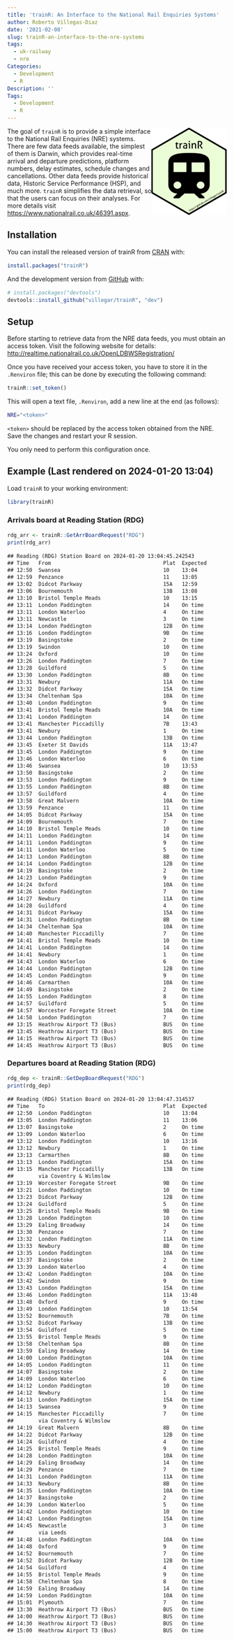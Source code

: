```yaml
---
title: 'trainR: An Interface to the National Rail Enquiries Systems'
author: Roberto Villegas-Diaz
date: '2021-02-08'
slug: trainR-an-interface-to-the-nre-systems
tags:
  - uk-railway
  - nre
Categories:
  - Development
  - R
Description: ''
Tags:
  - Development
  - R
---
```


<img src="https://raw.githubusercontent.com/villegar/trainR/main/inst/images/logo.png" alt="logo" align="right" height=200px/>

The goal of `trainR` is to provide a simple interface to the 
National Rail Enquiries (NRE) systems. There are few data feeds 
available, the simplest of them is Darwin, which provides real-time 
arrival and departure predictions, platform numbers, delay estimates, 
schedule changes and cancellations. Other data feeds provide historical 
data, Historic Service Performance (HSP), and much more. `trainR` 
simplifies the data retrieval, so that the users can focus on their 
analyses. For more details visit 
https://www.nationalrail.co.uk/46391.aspx.

## Installation

You can install the released version of trainR from [CRAN](https://CRAN.R-project.org) with:

``` r
install.packages("trainR")
```

And the development version from [GitHub](https://github.com/) with:

``` r
# install.packages("devtools")
devtools::install_github("villegar/trainR", "dev")
```

## Setup
Before starting to retrieve data from the NRE data feeds, you must obtain an access token. 
Visit the following website for details: http://realtime.nationalrail.co.uk/OpenLDBWSRegistration/

Once you have received your access token, you have to store it in the `.Renviron` file; this can be 
done by executing the following command:


```r
trainR::set_token()
```

This will open a text file, `.Renviron`, add a new line at the end (as follows):

```bash
NRE="<token>"
```

`<token>` should be replaced by the access token obtained from the NRE. Save the changes and restart 
your R session.

You only need to perform this configuration once.

## Example (Last rendered on 2024-01-20 13:04)

Load `trainR` to your working environment:

```r
library(trainR)
```

### Arrivals board at Reading Station (RDG)


```r
rdg_arr <- trainR::GetArrBoardRequest("RDG")
print(rdg_arr)
```

```
## Reading (RDG) Station Board on 2024-01-20 13:04:45.242543
## Time   From                                    Plat  Expected
## 12:50  Swansea                                 10    13:04
## 12:59  Penzance                                11    13:05
## 13:02  Didcot Parkway                          15A   12:59
## 13:06  Bournemouth                             13B   13:08
## 13:10  Bristol Temple Meads                    10    13:15
## 13:11  London Paddington                       14    On time
## 13:11  London Waterloo                         4     On time
## 13:11  Newcastle                               3     On time
## 13:14  London Paddington                       12B   On time
## 13:16  London Paddington                       9B    On time
## 13:19  Basingstoke                             2     On time
## 13:19  Swindon                                 10    On time
## 13:24  Oxford                                  10    On time
## 13:26  London Paddington                       7     On time
## 13:28  Guildford                               5     On time
## 13:30  London Paddington                       8B    On time
## 13:31  Newbury                                 11A   On time
## 13:32  Didcot Parkway                          15A   On time
## 13:34  Cheltenham Spa                          10A   On time
## 13:40  London Paddington                       9     On time
## 13:41  Bristol Temple Meads                    10A   On time
## 13:41  London Paddington                       14    On time
## 13:41  Manchester Piccadilly                   7B    13:43
## 13:41  Newbury                                 1     On time
## 13:44  London Paddington                       13B   On time
## 13:45  Exeter St Davids                        11A   13:47
## 13:45  London Paddington                       9     On time
## 13:46  London Waterloo                         6     On time
## 13:46  Swansea                                 10    13:53
## 13:50  Basingstoke                             2     On time
## 13:53  London Paddington                       9     On time
## 13:55  London Paddington                       8B    On time
## 13:57  Guildford                               4     On time
## 13:58  Great Malvern                           10A   On time
## 13:59  Penzance                                11    On time
## 14:05  Didcot Parkway                          15A   On time
## 14:09  Bournemouth                             7     On time
## 14:10  Bristol Temple Meads                    10    On time
## 14:11  London Paddington                       14    On time
## 14:11  London Paddington                       9     On time
## 14:11  London Waterloo                         5     On time
## 14:13  London Paddington                       8B    On time
## 14:14  London Paddington                       12B   On time
## 14:19  Basingstoke                             2     On time
## 14:23  London Paddington                       9     On time
## 14:24  Oxford                                  10A   On time
## 14:26  London Paddington                       7     On time
## 14:27  Newbury                                 11A   On time
## 14:28  Guildford                               4     On time
## 14:31  Didcot Parkway                          15A   On time
## 14:31  London Paddington                       8B    On time
## 14:34  Cheltenham Spa                          10A   On time
## 14:40  Manchester Piccadilly                   7     On time
## 14:41  Bristol Temple Meads                    10    On time
## 14:41  London Paddington                       14    On time
## 14:41  Newbury                                 1     On time
## 14:43  London Waterloo                         6     On time
## 14:44  London Paddington                       12B   On time
## 14:45  London Paddington                       9     On time
## 14:46  Carmarthen                              10A   On time
## 14:49  Basingstoke                             2     On time
## 14:55  London Paddington                       8     On time
## 14:57  Guildford                               5     On time
## 14:57  Worcester Foregate Street               10A   On time
## 14:58  London Paddington                       7     On time
## 13:15  Heathrow Airport T3 (Bus)               BUS   On time
## 13:45  Heathrow Airport T3 (Bus)               BUS   On time
## 14:15  Heathrow Airport T3 (Bus)               BUS   On time
## 14:45  Heathrow Airport T3 (Bus)               BUS   On time
```

### Departures board at Reading Station (RDG)


```r
rdg_dep <- trainR::GetDepBoardRequest("RDG")
print(rdg_dep)
```

```
## Reading (RDG) Station Board on 2024-01-20 13:04:47.314537
## Time   To                                      Plat  Expected
## 12:50  London Paddington                       10    13:04
## 13:05  London Paddington                       11    13:06
## 13:07  Basingstoke                             2     On time
## 13:09  London Waterloo                         6     On time
## 13:12  London Paddington                       10    13:16
## 13:12  Newbury                                 1     On time
## 13:13  Carmarthen                              8B    On time
## 13:13  London Paddington                       15A   On time
## 13:15  Manchester Piccadilly                   13B   On time
##        via Coventry & Wilmslow                 
## 13:19  Worcester Foregate Street               9B    On time
## 13:21  London Paddington                       10    On time
## 13:23  Didcot Parkway                          12B   On time
## 13:24  Guildford                               5     On time
## 13:25  Bristol Temple Meads                    9B    On time
## 13:28  London Paddington                       10    On time
## 13:29  Ealing Broadway                         14    On time
## 13:30  Penzance                                7     On time
## 13:32  London Paddington                       11A   On time
## 13:33  Newbury                                 8B    On time
## 13:35  London Paddington                       10A   On time
## 13:37  Basingstoke                             2     On time
## 13:39  London Waterloo                         4     On time
## 13:42  London Paddington                       10A   On time
## 13:42  Swindon                                 9     On time
## 13:43  London Paddington                       15A   On time
## 13:46  London Paddington                       11A   13:48
## 13:48  Oxford                                  9     On time
## 13:49  London Paddington                       10    13:54
## 13:52  Bournemouth                             7B    On time
## 13:52  Didcot Parkway                          13B   On time
## 13:54  Guildford                               5     On time
## 13:55  Bristol Temple Meads                    9     On time
## 13:58  Cheltenham Spa                          8B    On time
## 13:59  Ealing Broadway                         14    On time
## 14:00  London Paddington                       10A   On time
## 14:05  London Paddington                       11    On time
## 14:07  Basingstoke                             2     On time
## 14:09  London Waterloo                         6     On time
## 14:12  London Paddington                       10    On time
## 14:12  Newbury                                 1     On time
## 14:13  London Paddington                       15A   On time
## 14:13  Swansea                                 9     On time
## 14:15  Manchester Piccadilly                   7     On time
##        via Coventry & Wilmslow                 
## 14:19  Great Malvern                           8B    On time
## 14:22  Didcot Parkway                          12B   On time
## 14:24  Guildford                               4     On time
## 14:25  Bristol Temple Meads                    9     On time
## 14:28  London Paddington                       10A   On time
## 14:29  Ealing Broadway                         14    On time
## 14:29  Penzance                                7     On time
## 14:31  London Paddington                       11A   On time
## 14:33  Newbury                                 8B    On time
## 14:35  London Paddington                       10A   On time
## 14:37  Basingstoke                             2     On time
## 14:39  London Waterloo                         5     On time
## 14:42  London Paddington                       10    On time
## 14:43  London Paddington                       15A   On time
## 14:45  Newcastle                               3     On time
##        via Leeds                               
## 14:48  London Paddington                       10A   On time
## 14:48  Oxford                                  9     On time
## 14:52  Bournemouth                             7     On time
## 14:52  Didcot Parkway                          12B   On time
## 14:54  Guildford                               4     On time
## 14:55  Bristol Temple Meads                    9     On time
## 14:58  Cheltenham Spa                          8     On time
## 14:59  Ealing Broadway                         14    On time
## 14:59  London Paddington                       10A   On time
## 15:01  Plymouth                                7     On time
## 13:30  Heathrow Airport T3 (Bus)               BUS   On time
## 14:00  Heathrow Airport T3 (Bus)               BUS   On time
## 14:30  Heathrow Airport T3 (Bus)               BUS   On time
## 15:00  Heathrow Airport T3 (Bus)               BUS   On time
```
